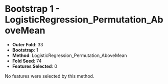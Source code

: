 # Bootstrap 1 - LogisticRegression_Permutation_AboveMean

- **Outer Fold**: 33
- **Bootstrap**: 1
- **Method**: LogisticRegression_Permutation_AboveMean
- **Fold Seed**: 74
- **Features Selected**: 0

No features were selected by this method.
